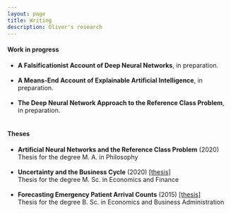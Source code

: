 ```yaml
---
layout: page
title: Writing
description: Oliver's research
---
```


<h4>Work in progress</h4>

<ul>
<li><b>A Falsificationist Account of Deep Neural Networks</b>, in preparation.<br><br>
</li>

<li><b>A Means-End Account of Explainable Artificial Intelligence</b>, in preparation.<br><br>
</li>

<li><b>The Deep Neural Network Approach to the Reference Class Problem</b>, in preparation.<br><br>
</li>
</ul>



<h4>Theses</h4>

<ul>
<li><b>Artificial Neural Networks and the Reference Class Problem</b> (2020) <br> 
 Thesis for the degree M. A. in Philosophy<br><br>
 </li>


<li><b>Uncertainty and the Business Cycle</b> (2020) <a href= "papers/MA_Econ.pdf" target= "_blank">[thesis]</a><br> 
 Thesis for the degree M. Sc. in Economics and Finance<br><br>
 </li>

<li><b>Forecasting Emergency Patient Arrival Counts</b> (2015) <a href= "papers/BA.pdf" target= "_blank">[thesis]</a><br> 
 Thesis for the degree B. Sc. in Economics and Business Administration<br><br>
 </li>
 </ul>
